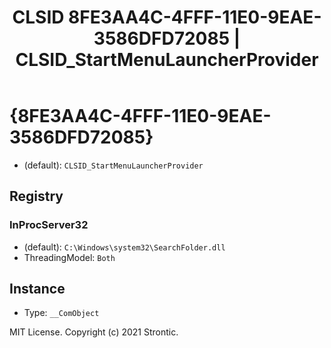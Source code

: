 ﻿---
title: "CLSID 8FE3AA4C-4FFF-11E0-9EAE-3586DFD72085 | CLSID_StartMenuLauncherProvider"
excerpt: What is COM-Object CLSID 8FE3AA4C-4FFF-11E0-9EAE-3586DFD72085?
---

# {8FE3AA4C-4FFF-11E0-9EAE-3586DFD72085}

* (default): `CLSID_StartMenuLauncherProvider`

## Registry


### InProcServer32

* (default): `C:\Windows\system32\SearchFolder.dll`
* ThreadingModel: `Both`

## Instance

* Type: `__ComObject`

MIT License. Copyright (c) 2021 Strontic.


